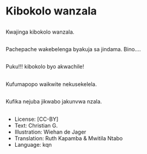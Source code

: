 # Kibokolo wanzala

##
Kwajinga kibokolo wanzala.

##
Pachepache wakebelenga byakuja sa jindama. Bino....

##
Puku!!! kibokolo byo akwachile!

##
Kufumapopo waikwite nekusekelela.

##
Kufika nejuba jikwabo jakunvwa nzala.

##
* License: [CC-BY]
* Text: Christian G.
* Illustration: Wiehan de Jager
* Translation: Ruth Kapamba & Mwitila Ntabo
* Language: kqn
